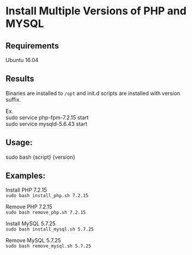 # Install Multiple Versions of PHP and MYSQL

## Requirements
Ubuntu 16.04

## Results

Binaries are installed to `/opt` and init.d scripts are installed with version suffix.
 
Ex.  
sudo service php-fpm-7.2.15 start  
sudo service mysqld-5.6.43 start  

## Usage:
sudo bash {script} {version}

## Examples:
Install PHP 7.2.15  
`sudo bash install_php.sh 7.2.15`

Remove PHP 7.2.15  
`sudo bash remove_php.sh 7.2.15`

Install MySQL 5.7.25  
`sudo bash install_mysql.sh 5.7.25`

Remove MySQL 5.7.25  
`sudo bash remove_mysql.sh 5.7.25`

